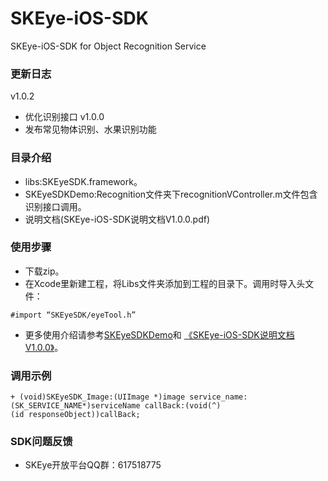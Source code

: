 # SKEye-iOS-SDK
SKEye-iOS-SDK for Object Recognition Service 
###  更新日志
v1.0.2
- 优化识别接口
v1.0.0
- 发布常见物体识别、水果识别功能
###  目录介绍
- libs:SKEyeSDK.framework。
- SKEyeSDKDemo:Recognition文件夹下recognitionVController.m文件包含识别接口调用。
- 说明文档(SKEye-iOS-SDK说明文档V1.0.0.pdf)
###  使用步骤
- 下载zip。
- 在Xcode里新建工程，将Libs文件夹添加到工程的目录下。调用时导入头文件：
```
#import “SKEyeSDK/eyeTool.h”
```
- 更多使用介绍请参考[SKEyeSDKDemo](https://github.com/interjoy/SKEye-iOS-SDK/tree/master/SKEyeSDKDemo)和 [《SKEye-iOS-SDK说明文档V1.0.0》](https://github.com/interjoy/SKEye-iOS-SDK/blob/master/SKEye-iOS-SDK说明文档V1.0.0.pdf)。
###  调用示例
```
+ (void)SKEyeSDK_Image:(UIImage *)image service_name:
(SK_SERVICE_NAME*)serviceName callBack:(void(^)
(id responseObject))callBack;
```
###  SDK问题反馈
- SKEye开放平台QQ群：617518775
